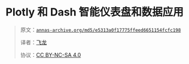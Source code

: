 #  Plotly 和 Dash 智能仪表盘和数据应用

> 原文：[`annas-archive.org/md5/e5313a0f17775ffeed6651154fcfc198`](https://annas-archive.org/md5/e5313a0f17775ffeed6651154fcfc198)
> 
> 译者：[飞龙](https://github.com/wizardforcel)
> 
> 协议：[CC BY-NC-SA 4.0](http://creativecommons.org/licenses/by-nc-sa/4.0/)